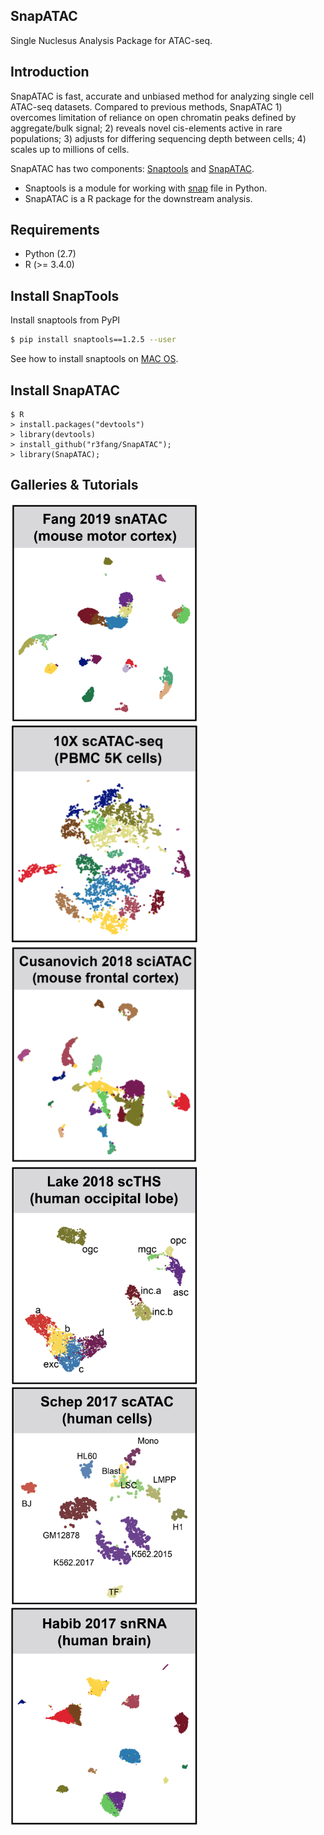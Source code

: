 ## SnapATAC
Single Nuclesus Analysis Package for ATAC-seq. 

## Introduction
SnapATAC is fast, accurate and unbiased method for analyzing single cell ATAC-seq datasets. Compared to previous methods, SnapATAC 1) overcomes limitation of reliance on open chromatin peaks defined by aggregate/bulk signal; 2) reveals novel cis-elements active in rare populations; 3) adjusts for differing sequencing depth between cells; 4) scales up to millions of cells.

SnapATAC has two components: [Snaptools](https://github.com/r3fang/SnapTools) and [SnapATAC](https://github.com/r3fang/SnapATAC). 

* Snaptools is a module for working with [snap](https://github.com/r3fang/SnapATAC/wiki/What-is-a-snap-file%3F) file in Python. 
* SnapATAC is a R package for the downstream analysis. 

## Requirements  
* Python (2.7)
* R (>= 3.4.0)

## Install SnapTools
Install snaptools from PyPI

```bash
$ pip install snaptools==1.2.5 --user
```

See how to install snaptools on [MAC OS](https://github.com/r3fang/SnapATAC/wiki/SnapTools-Installation). 

## Install SnapATAC

```
$ R
> install.packages("devtools")
> library(devtools)
> install_github("r3fang/SnapATAC");
> library(SnapATAC);
```

## Galleries & Tutorials
[<img src="./images/Fang_2019.png" width="300" height="350" />](./examples/Fang_2019/Fang_2019.md)
[<img src="./images/10X_2018.png" width="300" height="350" />](./examples/10X_2018/10X_2018.md)
[<img src="./images/Cusanovich_2018.png" width="300" height="350" />](./examples/Cusanovich_2018/Cusanovich_2018.md)
[<img src="./images/Lake_2018.png" width="300" height="350" />](./examples/Lake_2018/Lake_2018.md)
[<img src="./images/Schep_2017.png" width="300" height="350" />](./examples/Schep_2017/Schep_2017.md)
[<img src="./images/Habib_2017.png" width="300" height="350" />](./examples/Habib_2017/Habib_2017.md)


